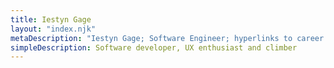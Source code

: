 ```yaml
---
title: Iestyn Gage
layout: "index.njk"
metaDescription: "Iestyn Gage; Software Engineer; hyperlinks to career aspects and social media"
simpleDescription: Software developer, UX enthusiast and climber
---
```

